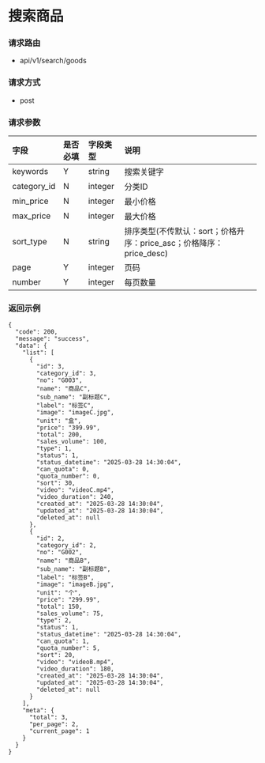 # 搜索商品

### 请求路由

* api/v1/search/goods

### 请求方式

* post

### 请求参数

| 字段          | 是否必填 | 字段类型    | 说明                                             |
|:------------|:-----|:--------|:-----------------------------------------------|
| keywords    | Y    | string  | 搜索关键字                                          |
| category_id | N    | integer | 分类ID                                           |
| min_price   | N    | integer | 最小价格                                           |
| max_price   | N    | integer | 最大价格                                           |
| sort_type   | N    | string  | 排序类型(不传默认：sort；价格升序：price_asc；价格降序：price_desc) |
| page        | Y    | integer | 页码                                             |
| number      | Y    | integer | 每页数量                                           |

### 返回示例

```
{
  "code": 200,
  "message": "success",
  "data": {
    "list": [
      {
        "id": 3,
        "category_id": 3,
        "no": "G003",
        "name": "商品C",
        "sub_name": "副标题C",
        "label": "标签C",
        "image": "imageC.jpg",
        "unit": "盒",
        "price": "399.99",
        "total": 200,
        "sales_volume": 100,
        "type": 1,
        "status": 1,
        "status_datetime": "2025-03-28 14:30:04",
        "can_quota": 0,
        "quota_number": 0,
        "sort": 30,
        "video": "videoC.mp4",
        "video_duration": 240,
        "created_at": "2025-03-28 14:30:04",
        "updated_at": "2025-03-28 14:30:04",
        "deleted_at": null
      },
      {
        "id": 2,
        "category_id": 2,
        "no": "G002",
        "name": "商品B",
        "sub_name": "副标题B",
        "label": "标签B",
        "image": "imageB.jpg",
        "unit": "个",
        "price": "299.99",
        "total": 150,
        "sales_volume": 75,
        "type": 2,
        "status": 1,
        "status_datetime": "2025-03-28 14:30:04",
        "can_quota": 1,
        "quota_number": 5,
        "sort": 20,
        "video": "videoB.mp4",
        "video_duration": 180,
        "created_at": "2025-03-28 14:30:04",
        "updated_at": "2025-03-28 14:30:04",
        "deleted_at": null
      }
    ],
    "meta": {
      "total": 3,
      "per_page": 2,
      "current_page": 1
    }
  }
}
```
